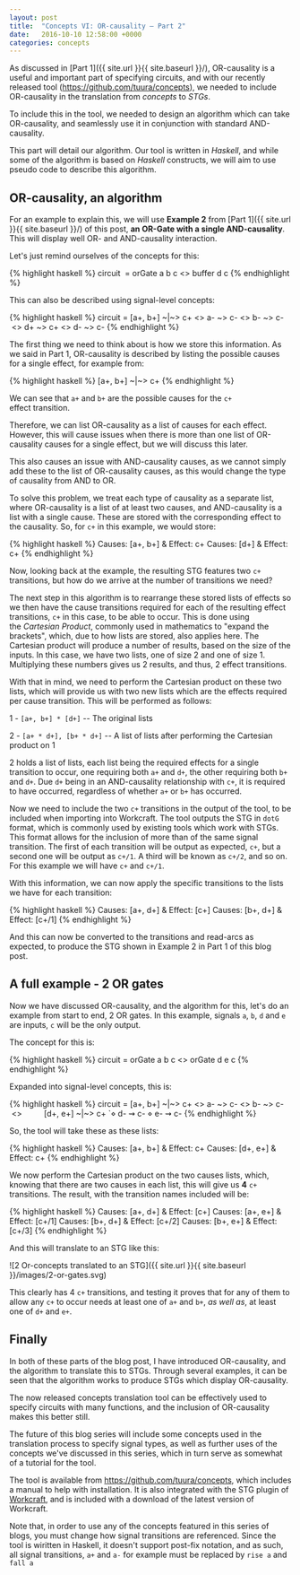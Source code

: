 ```yaml
---
layout: post
title:  "Concepts VI: OR-causality – Part 2"
date:   2016-10-10 12:58:00 +0000
categories: concepts
---
```


As discussed in [Part 1]({{ site.url }}{{ site.baseurl }}/), OR-causality is a
useful and important part of specifying circuits, and with our recently
released tool (<https://github.com/tuura/concepts>), we needed to include
OR-causality in the translation from *concepts* to *STGs*.

To include this in the tool, we needed to design an algorithm which can take
OR-causality, and seamlessly use it in conjunction with standard AND-causality.

This part will detail our algorithm. Our tool is written in *Haskell*, and
while some of the algorithm is based on *Haskell* constructs, we will aim to
use pseudo code to describe this algorithm.

OR-causality, an algorithm
--------------------------

For an example to explain this, we will use **Example 2** from
[Part 1]({{ site.url }}{{ site.baseurl }}/) of this post, **an OR-Gate with a
single AND-causality**. This will display well OR- and AND-causality
interaction.

Let's just remind ourselves of the concepts for this:

{% highlight haskell %}
circuit  = orGate a b c <> buffer d c
{% endhighlight %}

This can also be described using signal-level concepts:

{% highlight haskell %}
circuit = [a+, b+] ~|~> c+ <> a- ~> c- <> b- ~> c- <> d+ ~> c+ <> d- ~> c-
{% endhighlight %}

The first thing we need to think about is how we store this information. As we
said in Part 1, OR-causality is described by listing the possible causes for a
single effect, for example from:

{% highlight haskell %}
[a+, b+] ~|~> c+
{% endhighlight %}

We can see that `a+` and `b+` are the possible causes for the `c+`
effect transition.

Therefore, we can list OR-causality as a list of causes for each effect.
However, this will cause issues when there is more than one list of
OR-causality causes for a single effect, but we will discuss this later.

This also causes an issue with AND-causality causes, as we cannot simply add
these to the list of OR-causality causes, as this would change the type of
causality from AND to OR.

To solve this problem, we treat each type of causality as a separate list,
where OR-causality is a list of at least two causes, and AND-causality is a
list with a single cause. These are stored with the corresponding effect to
the causality. So, for `c+` in this example, we would store:

{% highlight haskell %}
Causes: [a+, b+] & Effect: c+
Causes: [d+] & Effect: c+
{% endhighlight %}

Now, looking back at the example, the resulting STG features two `c+`
transitions, but how do we arrive at the number of transitions we need?

The next step in this algorithm is to rearrange these stored lists of effects
so we then have the cause transitions required for each of the resulting
effect transitions, `c+` in this case, to be able to occur. This is done using
the *Cartesian Product*, commonly used in mathematics to "expand the
brackets", which, due to how lists are stored, also applies here. The
Cartesian product will produce a number of results, based on the size of the
inputs. In this case, we have two lists, one of size 2 and one of size 1.
Multiplying these numbers gives us 2 results, and thus, 2 effect transitions.

With that in mind, we need to perform the Cartesian product on these two
lists, which will provide us with two new lists which are the effects required
per cause transition. This will be performed as follows:

1 - `[a+, b+] * [d+]` -- The original lists

2 - `[a+ * d+], [b+ * d+]` -- A list of lists after performing the Cartesian
product on 1

2 holds a list of lists, each list being the required effects for a single
transition to occur, one requiring both `a+` and `d+`, the other requiring
both `b+` and `d+`. Due `d+` being in an AND-causality relationship with `c+`,
it is required to have occurred, regardless of whether `a+` or `b+` has
occurred.

Now we need to include the two `c+` transitions in the output of the tool, to
be included when importing into Workcraft. The tool outputs the STG in `dotG `
format, which is commonly used by existing tools which work with STGs. This
format allows for the inclusion of more than of the same signal transition.
The first of each transition will be output as expected, `c+`, but a second
one will be output as `c+/1`. A third will be known as `c+/2`, and so on. For
this example we will have `c+` and `c+/1`.

With this information, we can now apply the specific transitions to the lists
we have for each transition:

{% highlight haskell %}
Causes: [a+, d+] &amp; Effect: [c+]
Causes: [b+, d+] &amp; Effect: [c+/1]
{% endhighlight %}

And this can now be converted to the transitions and read-arcs as expected, to
produce the STG shown in Example 2 in Part 1 of this blog post.

A full example - 2 OR gates
---------------------------

Now we have discussed OR-causality, and the algorithm for this, let's do an
example from start to end, 2 OR gates. In this example, signals `a`, `b`, `d`
and `e` are inputs, `c` will be the only output.

The concept for this is:

{% highlight haskell %}
circuit = orGate a b c <> orGate d e c
{% endhighlight %}

Expanded into signal-level concepts, this is:

{% highlight haskell %}
circuit = [a+, b+] ~|~> c+ <> a- ~> c- <> b- ~> c- <>
          [d+, e+] ~|~> c+ `⋄ d- ⇝ c- ⋄ e- ⇝ c-
 {% endhighlight %}

So, the tool will take these as these lists:

{% highlight haskell %}
Causes: [a+, b+] & Effect: c+
Causes: [d+, e+] & Effect: c+
{% endhighlight %}

We now perform the Cartesian product on the two causes lists, which, knowing
that there are two causes in each list, this will give us **4** `c+`
transitions. The result, with the transition names included will be:

{% highlight haskell %}
Causes: [a+, d+] & Effect: [c+]
Causes: [a+, e+] & Effect: [c+/1]
Causes: [b+, d+] & Effect: [c+/2]
Causes: [b+, e+] & Effect: [c+/3]
{% endhighlight %}

And this will translate to an STG like this:

![2 Or-concepts translated to an STG]({{ site.url }}{{ site.baseurl }}/images/2-or-gates.svg)

This clearly has 4 `c+` transitions, and testing it proves that for any of
them to allow any `c+` to occur needs at least one of `a+` and `b+`, *as well
as*, at least one of `d+` and `e+`.

Finally
-------

In both of these parts of the blog post, I have introduced OR-causality, and
the algorithm to translate this to STGs. Through several examples, it can be
seen that the algorithm works to produce STGs which display OR-causality.

The now released concepts translation tool can be effectively used to specify
circuits with many functions, and the inclusion of OR-causality makes this
better still.

The future of this blog series will include some concepts used in the
translation process to specify signal types, as well as further uses of the
concepts we've discussed in this series, which in turn serve as somewhat of a
tutorial for the tool.

The tool is available from <https://github.com/tuura/concepts>, which
includes a manual to help with installation. It is also integrated with the
STG plugin of <a href="http://www.workcraft.org/">Workcraft</a>, and is
included with a download of the latest version of Workcraft.

Note that, in order to use any of the concepts featured in this series of
blogs, you must change how signal transitions are referenced. Since the tool is
wiritten in Haskell, it doesn't support post-fix notation, and as such, all
signal transitions, `a+` and `a-` for example must be replaced by `rise a` and
`fall a`
